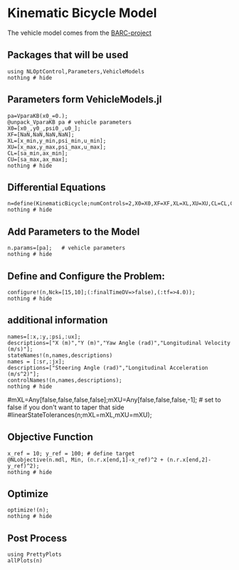 # Kinematic Bicycle Model

The vehicle model comes from the [BARC-project](https://github.com/MPC-Berkeley/barc)

## Packages that will be used

```@example Bicycle
using NLOptControl,Parameters,VehicleModels
nothing # hide
```

## Parameters form VehicleModels.jl
```@example Bicycle
pa=VparaKB(x0_=0.);  
@unpack_VparaKB pa # vehicle parameters
X0=[x0_,y0_,psi0_,u0_];
XF=[NaN,NaN,NaN,NaN];
XL=[x_min,y_min,psi_min,u_min];
XU=[x_max,y_max,psi_max,u_max];
CL=[sa_min,ax_min];
CU=[sa_max,ax_max];
nothing # hide
```

## Differential Equations
```@example Bicycle
n=define(KinematicBicycle;numControls=2,X0=X0,XF=XF,XL=XL,XU=XU,CL=CL,CU=CU);
nothing # hide
```
## Add Parameters to the Model
```@example Bicycle
n.params=[pa];   # vehicle parameters
nothing # hide
```

## Define and Configure the Problem:

```@example Bicycle
configure!(n,Nck=[15,10];(:finalTimeDV=>false),(:tf=>4.0));
nothing # hide
```

## additional information
```@example Bicycle
names=[:x,:y,:psi,:ux];
descriptions=["X (m)","Y (m)","Yaw Angle (rad)","Longitudinal Velocity (m/s)"];
stateNames!(n,names,descriptions)
names = [:sr,:jx];
descriptions=["Steering Angle (rad)","Longitudinal Acceleration (m/s^2)"];
controlNames!(n,names,descriptions);
nothing # hide
```
#mXL=Any[false,false,false,false];mXU=Any[false,false,false,-1];  # set to false if you don't want to taper that side
#linearStateTolerances(n;mXL=mXL,mXU=mXU);

## Objective Function
```@example Bicycle
x_ref = 10; y_ref = 100; # define target
@NLobjective(n.mdl, Min, (n.r.x[end,1]-x_ref)^2 + (n.r.x[end,2]-y_ref)^2);
nothing # hide
```

## Optimize
```@example Bicycle
optimize!(n);
nothing # hide
```

## Post Process
```@example Bicycle
using PrettyPlots
allPlots(n)
```
